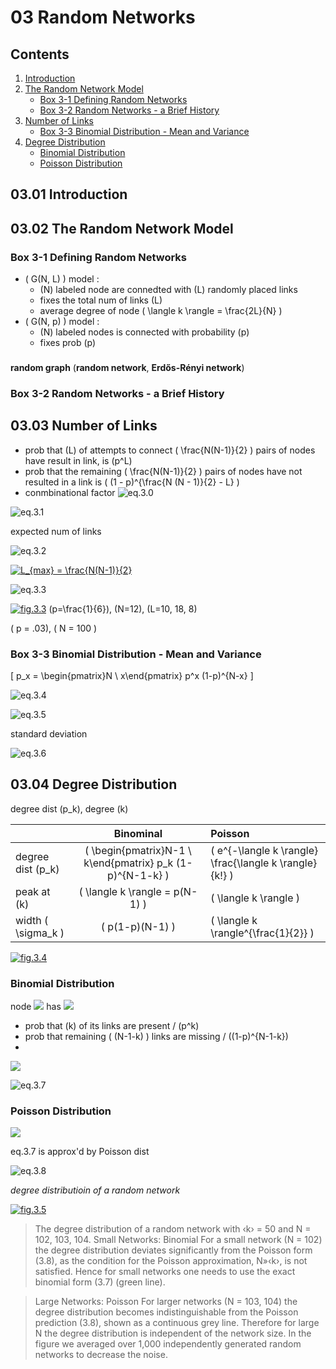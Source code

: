 <!--
Filename: 	note.md
Project: 	/Users/shume/Developer/NetworkScience/c03
Author: 	shumez <https://github.com/shumez>
Created: 	2019-03-06 20:27:3
Modified: 	2019-03-12 15:26:13
-----
Copyright (c) 2019 shumez
-->

# 03 Random Networks

## Contents

01. [Introduction](#0301-Introduction)
02. [The Random Network Model](#0302-The-Random-Network-Model)
    * [Box 3-1 Defining Random Networks](#Box-3-1-Defining-Random-Networks)
    * [Box 3-2 Random Networks - a Brief History](#Box-3-2-Random-Networks---a-Brief-History)
03. [Number of Links](#0303-Number-of-Links)
    * [Box 3-3 Binomial Distribution - Mean and Variance](#Box-3-3-Binomial-Distribution---Mean-and-Variance)
04. [Degree Distribution](#0304-Degree-Distribution)
    * [Binomial Distribution](#Binomial-Distribution)
    * [Poisson Distribution](#Poisson-Distribution)


## 03.01 Introduction


## 03.02 The Random Network Model

### Box 3-1 Defining Random Networks

- \( G(N, L) \) model :
    - \(N\) labeled node are connedted with \(L\) randomly placed links
    - fixes the total num of links \(L\)
    - average degree of node \( \langle k \rangle = \frac{2L}{N} \)
- \( G(N, p) \) model :
    - \(N\) labeled nodes is connected with probability \(p\)
    - fixes prob \(p\)


### 

**random graph** (**random network**, **Erdős-Rényi network**)


### Box 3-2 Random Networks - a Brief History



## 03.03 Number of Links

- prob that \(L\) of attempts to connect \( \frac{N(N-1)}{2} \) pairs of nodes have result in link, is \(p^L\)
- prob that the remaining \( \frac{N(N-1)}{2} \) pairs of nodes have  not resulted in a link is
    \( (1 - p)^{\frac{N (N - 1)}{2} - L} \)
- conmbinational factor
    <!-- \[ \begin{pmatrix} \frac{N(N-1)}{2} \\ L \end{pmatrix} \tag{3.0} \] -->
    ![eq.3.0][eq_3_00]

<!-- \[ p_L = \begin{pmatrix} \frac{N(N-1)}{2} \\ L \end{pmatrix} p^L (1 - p)^{\frac{N (N - 1)}{2} - L} \tag{3.1} \] -->
![eq.3.1][eq_3_01]


expected num of links

<!-- \[ \langle L \rangle = \sum_{L=0}^{\frac{N(N-1)}{2}} LP_L = p \frac{N(N-1)}{2} \tag{3.2} \] -->
![eq.3.2][eq_3_02]

<!-- \( L_{max} = \frac{N(N-1)}{2} \) -->
<a href="https://www.codecogs.com/eqnedit.php?latex=\inline&space;L_{max}&space;=&space;\frac{N(N-1)}{2}" target="_blank"><img src="https://latex.codecogs.com/gif.latex?\inline&space;L_{max}&space;=&space;\frac{N(N-1)}{2}" title="L_{max} = \frac{N(N-1)}{2}" /></a>

<!-- \[ \langle k \rangle = \frac{2 \langle L \rangle}{N} = p (N - 1) \tag{3.3} \] -->
![eq.3.3][eq_3_03]

[![fig.3.3][fig_03_03]][fig_03_03]
\(p=\frac{1}{6}\), \(N=12\), \(L=10, 18, 8\)

\( p = .03\), \( N = 100 \)


### Box 3-3 Binomial Distribution - Mean and Variance

\[ p_x = \begin{pmatrix}N \\ x\end{pmatrix} p^x (1-p)^{N-x} \]

<!-- \[ \langle x \rangle = \sum_{x=0}^N xp_x = Np \tag{3.4} \] -->
![eq.3.4][eq_3_04]

<!-- \[ \langle x^2 \rangle = \sum_{x=0}^N x^2 p_x = p(1-p)N + p^2 N^2 \tag{3.5} \] -->
![eq.3.5][eq_3_05]

standard deviation

<!-- \[ \sigma_x = \big( \langle x^2 \rangle - \langle x \rangle^2 \big)^{\frac{1}{2}} = [ p(1 - p) N ]^{\frac{1}{2}} \tag{3.6} \] -->
![eq.3.6][eq_3_06]


## 03.04 Degree Distribution

degree dist \(p_k\), degree \(k\)


|         | Binominal | Poisson |
|---------|:---------:|:--------|
| degree dist \(p_k\) | \( \begin{pmatrix}N-1 \\ k\end{pmatrix} p_k (1-p)^{N-1-k} \) | \( e^{-\langle k \rangle} \frac{\langle k \rangle}{k!} \) |
| peak at \(k\) | \( \langle k \rangle = p(N-1) \) | \( \langle k \rangle \) |
| width \( \sigma_k \) | \( p(1-p)(N-1) \) | \( \langle k \rangle^{\frac{1}{2}} \) |



[![fig.3.4][fig_03_04]][fig_03_04]


### Binomial Distribution

node <!--\(i\)--><img src="https://latex.codecogs.com/gif.latex?\inline&space;i"> has <!--\(k\)--><img src="https://latex.codecogs.com/gif.latex?\inline&space;k">

- prob that \(k\) of its links are present / \(p^k\) 
- prob that remaining \( (N-1-k) \) links are missing / \((1-p)^{N-1-k}\)
- 

<!-- \[ \begin{pmatrix} N-1 \\ k \end{pmatrix} \] -->
<img src="https://latex.codecogs.com/gif.latex?\begin{pmatrix}N-1\\k\end{pmatrix}">


<!-- \[ p_k = \begin{pmatrix}N-1\\k\end{pmatrix} p^k (1-p)^{N-1-k} \tag{3.7} \] -->
![eq.3.7][eq_3_07]


### Poisson Distribution

![][\langle&space;k\rangle<<N]

eq.3.7 is approx'd by Poisson dist

<!-- \[ p_k = e^{- \langle k \rangle } \frac{\langle k \rangle^k}{k!} \tag{3.8} \] -->
![eq.3.8][eq_3_08]

*degree distributioin of a random network*

[![fig.3.5][fig_03_05]][fig_03_05]
> The degree distribution of a random network with ‹k› = 50 and N = 102, 103, 104.
> Small Networks: Binomial
> For a small network (N = 102) the degree distribution deviates significantly from the Poisson form (3.8), as the condition for the Poisson approximation, N»‹k›, is not satisfied. Hence for small networks one needs to use the exact binomial form (3.7) (green line).

> Large Networks: Poisson
> For larger networks (N = 103, 104) the degree distribution becomes indistinguishable from the Poisson prediction (3.8), shown as a continuous grey line. Therefore for large N the degree distribution is independent of the network size. In the figure we averaged over 1,000 independently generated random networks to decrease the noise.



## 






[eq_3_00]: https://latex.codecogs.com/gif.latex?\begin{pmatrix}\frac{N(N-1)}{2}\\L\end{pmatrix} "eq.3.0"
[eq_3_01]: https://latex.codecogs.com/gif.latex?p_L=\begin{pmatrix}\frac{N(N-1)}{2}\\L\end{pmatrix}p^L(1-p)^{\frac{N(N-1)}{2}-L} "eq.3.1"
[eq_3_02]: https://latex.codecogs.com/gif.latex?\langle&space;L\rangle=\sum_{L=0}^{\frac{N(N-1)}{2}}LP_L=p\frac{N(N-1)}{2} "eq.3.2"
[eq_3_03]: https://latex.codecogs.com/gif.latex?\langle&space;k\rangle=\frac{2\langle&space;L\rangle}{N}=p(N-1) "eq.3.3"
[fig_03_03]: http://networksciencebook.com/images/ch-03/figure-3-3.jpg "Fig.3.3 Random Networks are Truly Random"
[eq_3_04]: https://latex.codecogs.com/gif.latex?\langle&space;x\rangle=\sum_{x=0}^Nxp_x=Np
[eq_3_05]: https://latex.codecogs.com/gif.latex?\langle&space;x^2\rangle=\sum_{x=0}^Nx^2p_x=p(1-p)N+p^2&space;N^2
[eq_3_06]: https://latex.codecogs.com/gif.latex?\sigma_x=\big(\langle&space;x^2\rangle-\langle&space;x\rangle^2\big)^{\frac{1}{2}}=[p(1-p)N]^{\frac{1}{2}}
[fig_03_04]: http://networksciencebook.com/images/ch-03/figure-3-4.jpg "Fig.3.4 Binomial vs. Poisson Degree Distribution"
[eq_3_07]: https://latex.codecogs.com/gif.latex?p_k=\begin{pmatrix}N-1\\k\end{pmatrix}p^k(1-p)^{N-1-k}
[\langle&space;k\rangle<<N]: https://latex.codecogs.com/gif.latex?\inline&space;\langle&space;k\rangle<<N
[eq_3_08]: https://latex.codecogs.com/gif.latex?p_k=e^{-\langle&space;k\rangle}\frac{\langle&space;k\rangle^k}{k!}
[fig_03_05]: http://networksciencebook.com/images/ch-03/figure-3-5.jpg "Degree Distribution is Independent of the Network Size "


<!-- 
https://latex.codecogs.com/gif.latex?\inline&space;
https://latex.codecogs.com/gif.latex?
-->

<style type="text/css">
	/* img{width: 50%; float: right;} */
</style>